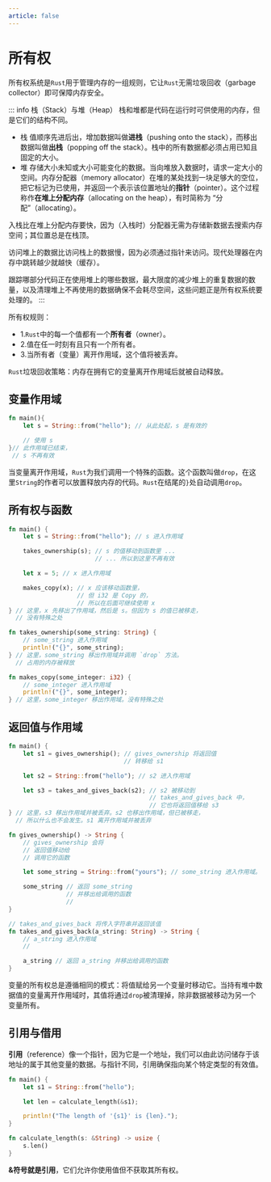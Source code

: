 ```yaml
---
article: false
---
```


# 所有权

所有权系统是`Rust`用于管理内存的一组规则，它让`Rust`无需垃圾回收（garbage collector）即可保障内存安全。

::: info 栈（Stack）与堆（Heap）
栈和堆都是代码在运行时可供使用的内存，但是它们的结构不同。
- 栈 值顺序先进后出，增加数据叫做**进栈**（pushing onto the stack），而移出数据叫做**出栈**（popping off the stack）。栈中的所有数据都必须占用已知且固定的大小。
- 堆 存储大小未知或大小可能变化的数据。当向堆放入数据时，请求一定大小的空间。内存分配器（memory allocator）在堆的某处找到一块足够大的空位，把它标记为已使用，并返回一个表示该位置地址的**指针**（pointer）。这个过程称作**在堆上分配内存**（allocating on the heap），有时简称为 “分配”（allocating）。

入栈比在堆上分配内存要快，因为（入栈时）分配器无需为存储新数据去搜索内存空间；其位置总是在栈顶。

访问堆上的数据比访问栈上的数据慢，因为必须通过指针来访问。现代处理器在内存中跳转越少就越快（缓存）。

跟踪哪部分代码正在使用堆上的哪些数据，最大限度的减少堆上的重复数据的数量，以及清理堆上不再使用的数据确保不会耗尽空间，这些问题正是所有权系统要处理的。
:::

所有权规则：
- 1.`Rust`中的每一个值都有一个**所有者**（owner）。
- 2.值在任一时刻有且只有一个所有者。
- 3.当所有者（变量）离开作用域，这个值将被丢弃。

`Rust`垃圾回收策略：内存在拥有它的变量离开作用域后就被自动释放。

## 变量作用域

```rust
fn main(){
    let s = String::from("hello"); // 从此处起，s 是有效的

    // 使用 s
}// 此作用域已结束，
 // s 不再有效
```

当变量离开作用域，`Rust`为我们调用一个特殊的函数。这个函数叫做`drop`，在这里`String`的作者可以放置释放内存的代码。`Rust`在结尾的`}`处自动调用`drop`。


## 所有权与函数

```rust
fn main() {
    let s = String::from("hello"); // s 进入作用域

    takes_ownership(s); // s 的值移动到函数里 ...
                        // ... 所以到这里不再有效

    let x = 5; // x 进入作用域

    makes_copy(x); // x 应该移动函数里，
                   // 但 i32 是 Copy 的，
                   // 所以在后面可继续使用 x
} // 这里，x 先移出了作用域，然后是 s。但因为 s 的值已被移走，
  // 没有特殊之处

fn takes_ownership(some_string: String) {
    // some_string 进入作用域
    println!("{}", some_string);
} // 这里，some_string 移出作用域并调用 `drop` 方法。
  // 占用的内存被释放

fn makes_copy(some_integer: i32) {
    // some_integer 进入作用域
    println!("{}", some_integer);
} // 这里，some_integer 移出作用域。没有特殊之处
```

## 返回值与作用域

```rust
fn main() {
    let s1 = gives_ownership(); // gives_ownership 将返回值
                                // 转移给 s1

    let s2 = String::from("hello"); // s2 进入作用域

    let s3 = takes_and_gives_back(s2); // s2 被移动到
                                       // takes_and_gives_back 中，
                                       // 它也将返回值移给 s3
} // 这里，s3 移出作用域并被丢弃。s2 也移出作用域，但已被移走，
  // 所以什么也不会发生。s1 离开作用域并被丢弃

fn gives_ownership() -> String {
    // gives_ownership 会将
    // 返回值移动给
    // 调用它的函数

    let some_string = String::from("yours"); // some_string 进入作用域。

    some_string // 返回 some_string
                // 并移出给调用的函数
                //
}

// takes_and_gives_back 将传入字符串并返回该值
fn takes_and_gives_back(a_string: String) -> String {
    // a_string 进入作用域
    //

    a_string // 返回 a_string 并移出给调用的函数
}
```

变量的所有权总是遵循相同的模式：将值赋给另一个变量时移动它。当持有堆中数据值的变量离开作用域时，其值将通过`drop`被清理掉，除非数据被移动为另一个变量所有。


## 引用与借用

**引用**（reference）像一个指针，因为它是一个地址，我们可以由此访问储存于该地址的属于其他变量的数据。与指针不同，引用确保指向某个特定类型的有效值。

```rust
fn main() {
    let s1 = String::from("hello");

    let len = calculate_length(&s1);

    println!("The length of '{s1}' is {len}.");
}

fn calculate_length(s: &String) -> usize {
    s.len()
}
```

**&**符号就是**引用**，它们允许你使用值但不获取其所有权。

